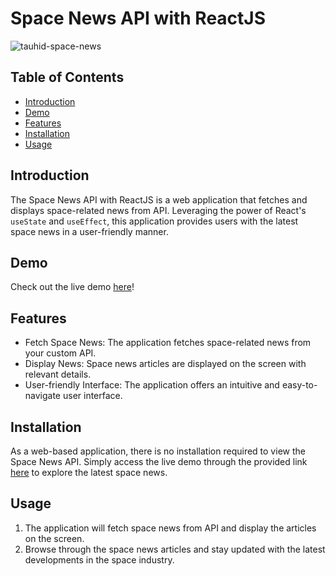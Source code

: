 # Space News API with ReactJS
![tauhid-space-news](https://github.com/Tauhid-Patel/space-news-reactjs/assets/43630196/9b1430fd-556a-47fa-9e80-e588198891bb)

## Table of Contents
- [Introduction](#introduction)
- [Demo](#demo)
- [Features](#features)
- [Installation](#installation)
- [Usage](#usage)

## Introduction
The Space News API with ReactJS is a web application that fetches and displays space-related news from API. Leveraging the power of React's `useState` and `useEffect`, this application provides users with the latest space news in a user-friendly manner.

## Demo
Check out the live demo [here](https://admirable-boba-22cc1b.netlify.app/)!

## Features
- Fetch Space News: The application fetches space-related news from your custom API.
- Display News: Space news articles are displayed on the screen with relevant details.
- User-friendly Interface: The application offers an intuitive and easy-to-navigate user interface.

## Installation
As a web-based application, there is no installation required to view the Space News API. Simply access the live demo through the provided link [here](https://admirable-boba-22cc1b.netlify.app/) to explore the latest space news.

## Usage
1. The application will fetch space news from API and display the articles on the screen.
2. Browse through the space news articles and stay updated with the latest developments in the space industry.
